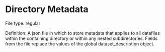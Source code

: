 # Directory Metadata

File type: regular

Definition: A json file in which to store metadata that applies to all datafiles within the containing directory or within any nested subdirectories. Fields from the file replace the values of the global dataset_description object.